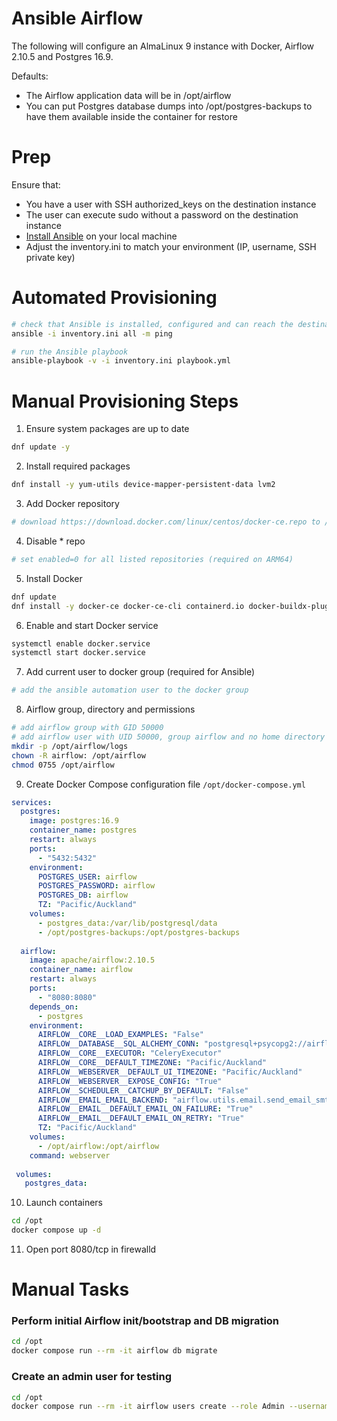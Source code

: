 # Ansible Airflow

The following will configure an AlmaLinux 9 instance with Docker, Airflow 2.10.5 and Postgres 16.9.

Defaults: 

* The Airflow application data will be in /opt/airflow
* You can put Postgres database dumps into /opt/postgres-backups to have them available inside the container for restore

# Prep

Ensure that:

* You have a user with SSH authorized_keys on the destination instance
* The user can execute sudo without a password on the destination instance
* [Install Ansible](https://docs.ansible.com/ansible/latest/installation_guide/installation_distros.html) on your local machine
* Adjust the inventory.ini to match your environment (IP, username, SSH private key)

# Automated Provisioning

```bash
# check that Ansible is installed, configured and can reach the destination host
ansible -i inventory.ini all -m ping
```

```bash
# run the Ansible playbook
ansible-playbook -v -i inventory.ini playbook.yml
 ```
# Manual Provisioning Steps

1. Ensure system packages are up to date

```bash
dnf update -y
```

2. Install required packages

```bash
dnf install -y yum-utils device-mapper-persistent-data lvm2
```

3. Add Docker repository

```bash
# download https://download.docker.com/linux/centos/docker-ce.repo to /etc/yum.repos.d/docker-ce.repo
```

4. Disable * repo

```bash
# set enabled=0 for all listed repositories (required on ARM64)
```

5. Install Docker

```bash
dnf update
dnf install -y docker-ce docker-ce-cli containerd.io docker-buildx-plugin docker-compose-plugin 
```

6. Enable and start Docker service

```bash
systemctl enable docker.service
systemctl start docker.service
```

7. Add current user to docker group (required for Ansible)

```bash
# add the ansible automation user to the docker group
```

8. Airflow group, directory and permissions

```bash
# add airflow group with GID 50000
# add airflow user with UID 50000, group airflow and no home directory
mkdir -p /opt/airflow/logs
chown -R airflow: /opt/airflow
chmod 0755 /opt/airflow
```

9. Create Docker Compose configuration file `/opt/docker-compose.yml`

```yaml
services:
  postgres:
    image: postgres:16.9
    container_name: postgres
    restart: always
    ports:
      - "5432:5432"
    environment:
      POSTGRES_USER: airflow
      POSTGRES_PASSWORD: airflow
      POSTGRES_DB: airflow
      TZ: "Pacific/Auckland"
    volumes:
      - postgres_data:/var/lib/postgresql/data
      - /opt/postgres-backups:/opt/postgres-backups
    
  airflow:
    image: apache/airflow:2.10.5
    container_name: airflow
    restart: always
    ports:
      - "8080:8080"
    depends_on:
      - postgres
    environment:
      AIRFLOW__CORE__LOAD_EXAMPLES: "False"
      AIRFLOW__DATABASE__SQL_ALCHEMY_CONN: "postgresql+psycopg2://airflow:airflow@postgres/airflow"    
      AIRFLOW__CORE__EXECUTOR: "CeleryExecutor"
      AIRFLOW__CORE__DEFAULT_TIMEZONE: "Pacific/Auckland"
      AIRFLOW__WEBSERVER__DEFAULT_UI_TIMEZONE: "Pacific/Auckland"
      AIRFLOW__WEBSERVER__EXPOSE_CONFIG: "True"
      AIRFLOW__SCHEDULER__CATCHUP_BY_DEFAULT: "False"
      AIRFLOW__EMAIL_EMAIL_BACKEND: "airflow.utils.email.send_email_smtp"
      AIRFLOW__EMAIL__DEFAULT_EMAIL_ON_FAILURE: "True"
      AIRFLOW__EMAIL__DEFAULT_EMAIL_ON_RETRY: "True"
      TZ: "Pacific/Auckland"
    volumes:
      - /opt/airflow:/opt/airflow
    command: webserver
    
 volumes:
   postgres_data:
```

10. Launch containers

```bash
cd /opt
docker compose up -d
```

11. Open port 8080/tcp in firewalld

# Manual Tasks

### Perform initial Airflow init/bootstrap and DB migration

```bash
cd /opt
docker compose run --rm -it airflow db migrate
```

### Create an admin user for testing  

```bash
cd /opt
docker compose run --rm -it airflow users create --role Admin --username admin --email admin --firstname admin --lastname admin --password admin
```
